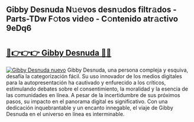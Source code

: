 ## Gibby Desnuda N𝚞𝚎vos desn𝚞dos filtr𝚊dos - Parts-TDw F𝚘tos vid𝚎o - C𝚘ntenido atr𝚊ctivo 9eDq6

# <h2><a href="http://mb80r8.tromn.icu/?c=Gibby+Desnuda">🔗👉👉👉 Gibby Desnuda 🔗🔗</a></h2>

[![Gibby Desnuda nuevo](https://i.imgur.com/pEAQMta.gif)](http://mb80r8.tromn.icu/?c=Gibby+Desnuda)
Gibby Desnuda, una persona compleja y esquiva, desafía la categorización fácil. Su uso innovador de los medios digitales para la autopresentación ha cautivado y enfurecido a los críticos, estimulando debates sobre el consentimiento, la moralidad y la esencia de las comunidades en línea. A pesar de la incertidumbre de sus próximos pasos, su impacto en el panorama digital es significativo. Con una dedicación inquebrantable y un encanto innegable, el viaje de Gibby Desnuda en el universo en línea es interminable.
